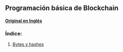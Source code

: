 ## Programación básica de Blockchain
#### [Original en Inglés](http://davidederosa.com/basic-blockchain-programming/)

### Índice:
1. [Bytes y hashes](https://github.com/mondeja/fullstack/tree/master/tecnologies/001-blockchain/002-programacion_basica_bitcoin/01-bytes_y_hashes)